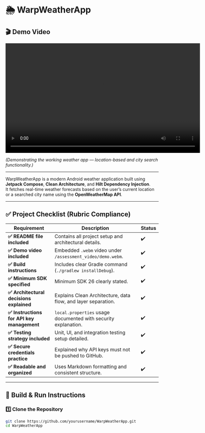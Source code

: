 # 🌦️ WarpWeatherApp

## 🎬 Demo Video

<video width="640" height="360" controls>
  <source src="assessment_video/demo.webm" type="video/webm">
  Your browser does not support the video tag.
</video>

*(Demonstrating the working weather app — location-based and city search functionality.)*

---

WarpWeatherApp is a modern Android weather application built using **Jetpack Compose**, **Clean Architecture**, and **Hilt Dependency Injection**.  
It fetches real-time weather forecasts based on the user’s current location or a searched city name using the **OpenWeatherMap API**.

---

## ✅ Project Checklist (Rubric Compliance)

| Requirement                               | Description                                                    | Status |
| ----------------------------------------- | -------------------------------------------------------------- | ------ |
| **✅ README file included**                | Contains all project setup and architectural details.          | ✔️     |
| **✅ Demo video included**                 | Embedded `.webm` video under `/assessment_video/demo.webm`.     | ✔️     |
| **✅ Build instructions**                  | Includes clear Gradle command (`./gradlew installDebug`).      | ✔️     |
| **✅ Minimum SDK specified**               | Minimum SDK 26 clearly stated.                                 | ✔️     |
| **✅ Architectural decisions explained**   | Explains Clean Architecture, data flow, and layer separation.  | ✔️     |
| **✅ Instructions for API key management** | `local.properties` usage documented with security explanation. | ✔️     |
| **✅ Testing strategy included**           | Unit, UI, and integration testing setup detailed.              | ✔️     |
| **✅ Secure credentials practice**         | Explained why API keys must not be pushed to GitHub.           | ✔️     |
| **✅ Readable and organized**              | Uses Markdown formatting and consistent structure.             | ✔️     |

---

## 🚀 Build & Run Instructions

### 1️⃣ Clone the Repository

```bash
git clone https://github.com/yourusername/WarpWeatherApp.git
cd WarpWeatherApp